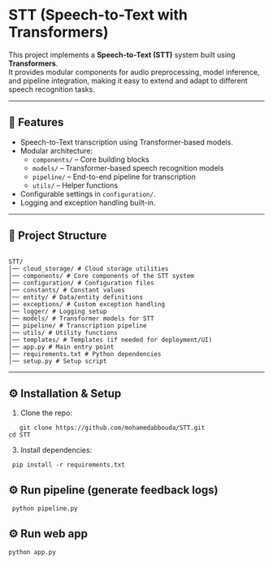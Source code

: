 # STT (Speech-to-Text with Transformers)

This project implements a **Speech-to-Text (STT)** system built using **Transformers**.  
It provides modular components for audio preprocessing, model inference, and pipeline integration, making it easy to extend and adapt to different speech recognition tasks.

---

## 🚀 Features
- Speech-to-Text transcription using Transformer-based models.
- Modular architecture:
  - `components/` – Core building blocks
  - `models/` – Transformer-based speech recognition models
  - `pipeline/` – End-to-end pipeline for transcription
  - `utils/` – Helper functions
- Configurable settings in `configuration/`.
- Logging and exception handling built-in.

---

## 📂 Project Structure
```

STT/
│── cloud_storage/ # Cloud storage utilities
│── components/ # Core components of the STT system
│── configuration/ # Configuration files
│── constants/ # Constant values
│── entity/ # Data/entity definitions
│── exceptions/ # Custom exception handling
│── logger/ # Logging setup
│── models/ # Transformer models for STT
│── pipeline/ # Transcription pipeline
│── utils/ # Utility functions
│── templates/ # Templates (if needed for deployment/UI)
│── app.py # Main entry point
│── requirements.txt # Python dependencies
│── setup.py # Setup script
```
---


## ⚙️ Installation & Setup

1. Clone the repo:
```
   git clone https://github.com/mohamedabbouda/STT.git
cd STT
```


3. Install dependencies:
```
 pip install -r requirements.txt
```

## ⚙️ Run pipeline (generate feedback logs)
```
 python pipeline.py

```

## ⚙️ Run web app
```
python app.py
```